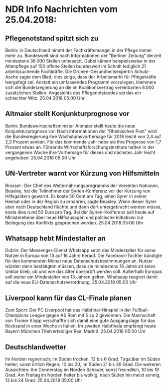 # NDR Info Nachrichten vom 25.04.2018:


## Pflegenotstand spitzt sich zu
Berlin: In Deutschland nimmt der Fachkräftemangel in der Pflege immer mehr zu. Bundesweit sind nach Informationen der "Berliner Zeitung" derzeit mindestens 36.000 Stellen unbesetzt. Dabei kämen beispielsweise in der Altenpflege auf 100 offene Stellen bundesweit im Schnitt lediglich 21 arbeitssuchende Fachkräfte. Die Grünen-Gesundheitsexpertin Schulz-Asche sagte dem Blatt, dies zeige, dass der Arbeitsmarkt für Pflegekräfte leergefegt sei. Anstatt ein umfassendes Programm vorzulegen, klammere sich die Bundesregierung an die im Koalitionsvertrag vereinbarten 8.000 zusätzlichen Stellen. Angesichts des Pflegenotstandes sei das ein schlechter Witz. 25.04.2018 05:00 Uhr 

## Altmaier stellt Konjunkturprognose vor
Berlin: Bundeswirtschaftsminister Altmaier stellt heute die neue Konjunkturprognose vor. Nach Informationen der "Rheinischen Post" wird die Bundesregierung ihre Wachstumsvorhersage für 2018 leicht von 2,4 auf 2,3 Prozent senken. Für das kommende Jahr hebe sie ihre Prognose von 1,7 Prozent etwas an. Führende Wirtschaftsforschungsinstitute hatten in der vergangenen Woche ihre Vorhersage für dieses und nächstes Jahr leicht angehoben. 25.04.2018 05:00 Uhr 

## UN-Vertreter warnt vor Kürzung von Hilfsmitteln
Brüssel : Der Chef des Welternährungsprogramms der Vereinten Nationen, Beasley, hat die Teilnehmer der Syrien-Konferenz vor der Kürzung von Hilfsgeldern gewarnt. Es koste 50 Cent am Tag, einen Syrer in seiner Heimat oder in der Region zu ernähren, sagte Beasley. Wenn dieser Syrer aber nach Deutschland flüchte und dann dort untergebracht werden müsse, koste dies rund 50 Euro pro Tag. Bei der Syrien-Konferenz soll heute auf Ministerebene über neue Hilfszusagen und politische Initiativen zur Beilegung des Konflikts gesprochen werden. 25.04.2018 05:00 Uhr 

## Whatsapp hebt Mindestalter an
Dublin: Der Messenger-Dienst Whatsapp setzt das Mindestalter für seine Nutzer in Europa von 13 auf 16 Jahre herauf. Die Facebook-Tochter kündigte für den kommenden Monat neue Datenschutzbestimmungen an. Nutzer würden dann bestätigten müssen, dass sie mindestens 16 Jahre alt seien. Unklar blieb, ob und wie das Alter überprüft werden soll. Außerhalb Europas soll weiter ein Mindestalter von 13 Jahren gelten. Whatsapp reagiert damit auf die neue EU-Datenschutzverordnung. 25.04.2018 05:00 Uhr 

## Liverpool kann für das CL-Finale planen
Zum Sport: Der FC Liverpool hat das Halbfinal-Hinspiel in der Fußball-Champions League gegen AS Rom mit 5 zu 2 gewonnen. Die Mannschaft von Trainer Klopp verschaffte sich damit eine gute Ausgangslage für das Rückspiel in einer Woche in Italien. Im zweiten Halbfinale empfängt heute Bayern München Titelverteidiger Real Madrid. 25.04.2018 05:00 Uhr 

## Deutschlandwetter
Im Norden regnerisch; im Süden trocken, 13 bis 6 Grad. Tagsüber im Süden heiter; sonst örtlich Regen; 10 bis 20, im Süden 21 bis 26 Grad. Die weiteren Aussichten: Am Donnerstag im Norden Schauer, sonst freundlich, 10 bis 19 Grad. Am Freitag im Norden heiter bis wolkig, nach Süden hin meist sonnig, 13 bis 24 Grad. 25.04.2018 05:00 Uhr 
